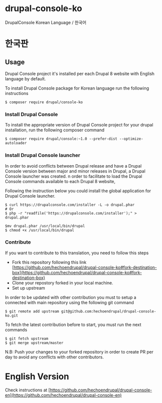 # drupal-console-ko
DrupalConsole Korean Language / 한국어

# 한국판
  
## Usage

Drupal Console project it's installed per each Drupal 8 website with English language by default.

To install Drupal Console package for Korean language run the following instructions

```
$ composer require drupal/console-ko
```

### Install Drupal Console

To install the appropriate version of Drupal Console project for your drupal installation, run the following composer command

```
$ composer require drupal/console:~1.0 --prefer-dist --optimize-autoloader
```

### Install Drupal Console launcher

In order to avoid conflicts between Drupal release and have a Drupal Console version between major and minor releases in Drupal,  a Drupal Console launcher was created. n order to facilitate to load the Drupal Console commands available to each
Drupal 8 website,
 
Following the instruction below you could install the global application for Drupal Console launcher. 

```
$ curl https://drupalconsole.com/installer -L -o drupal.phar
# Or 
$ php -r "readfile('https://drupalconsole.com/installer');" > drupal.phar

$mv drupal.phar /usr/local/bin/drupal
$ chmod +x /usr/local/bin/drupal
```

### Contribute

If you want to contribute to this translation, you need to follow this steps

- Fork this repository following this link [https://github.com/hechoendrupal/drupal-console-ko#fork-destination-box](https://github.com/hechoendrupal/drupal-console-ko#fork-destination-box)
- Clone your repostory forked in your local machine.
- Set up upstream

In order to be updated with other contribution you must to setup a connected with main repository using the following git command

```
$ git remote add upstream git@github.com:hechoendrupal/drupal-console-ko.git
```

To fetch the latest contribution before to start, you must run the next commands
```
$ git fetch upstream
$ git merge upstream/master
```

N.B: Push your changes to your forked repository in order to create PR per day to avoid any conflicts with other contributors.

# English Version

Check instructions at [https://github.com/hechoendrupal/drupal-console-en](https://github.com/hechoendrupal/drupal-console-en)